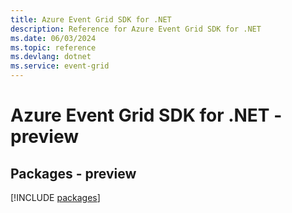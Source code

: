 ```yaml
---
title: Azure Event Grid SDK for .NET
description: Reference for Azure Event Grid SDK for .NET
ms.date: 06/03/2024
ms.topic: reference
ms.devlang: dotnet
ms.service: event-grid
---
```

# Azure Event Grid SDK for .NET - preview
## Packages - preview
[!INCLUDE [packages](event-grid-index.md)]